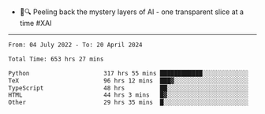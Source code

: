 - 🧅🔍 Peeling back the mystery layers of AI - one transparent slice at a time #XAI

---

<!--START_SECTION:waka-->

```txt
From: 04 July 2022 - To: 20 April 2024

Total Time: 653 hrs 27 mins

Python                     317 hrs 55 mins ████████████░░░░░░░░░░░░░   48.65 %
TeX                        96 hrs 12 mins  ███▓░░░░░░░░░░░░░░░░░░░░░   14.72 %
TypeScript                 48 hrs          ██░░░░░░░░░░░░░░░░░░░░░░░   07.35 %
HTML                       44 hrs 3 mins   █▓░░░░░░░░░░░░░░░░░░░░░░░   06.74 %
Other                      29 hrs 35 mins  █░░░░░░░░░░░░░░░░░░░░░░░░   04.53 %
```

<!--END_SECTION:waka-->
